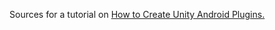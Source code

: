 Sources for a tutorial on <a href="https://www.vuopaja.com/tutorials/android-plugin-tutorial.html">How to Create Unity Android Plugins.</a>
